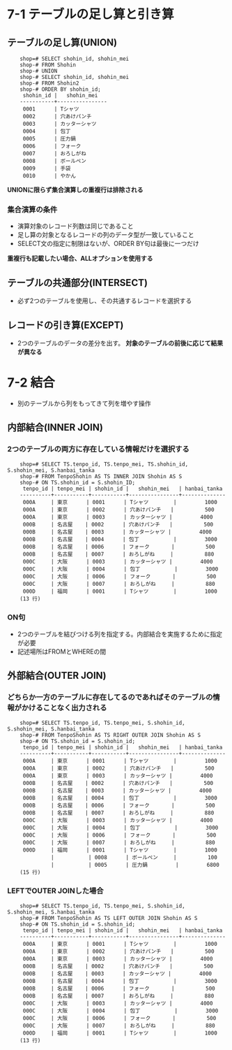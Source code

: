 # 7-1 テーブルの足し算と引き算

## テーブルの足し算(UNION)

        shop=# SELECT shohin_id, shohin_mei
        shop-# FROM Shohin
        shop-# UNION
        shop-# SELECT shohin_id, shohin_mei
        shop-# FROM Shohin2
        shop-# ORDER BY shohin_id;
         shohin_id |   shohin_mei
        -----------+----------------
         0001      | Tシャツ
         0002      | 穴あけパンチ
         0003      | カッターシャツ
         0004      | 包丁
         0005      | 圧力鍋
         0006      | フォーク
         0007      | おろしがね
         0008      | ボールペン
         0009      | 手袋
         0010      | やかん
   
**UNIONに限らず集合演算しの重複行は排除される**

### 集合演算の条件
- 演算対象のレコード列数は同じであること
- 足し算の対象となるレコードの列のデータ型が一致していること
- SELECT文の指定に制限はないが、ORDER BY句は最後に一つだけ

**重複行も記載したい場合、ALLオプションを使用する**

## テーブルの共通部分(INTERSECT)
- 必ず2つのテーブルを使用し、その共通するレコードを選択する

## レコードの引き算(EXCEPT)
- 2つのテーブルのデータの差分を出す。
**対象のテーブルの前後に応じて結果が異なる**


# 7-2 結合
- 別のテーブルから列をもってきて列を増やす操作

## 内部結合(INNER JOIN)
### 2つのテーブルの両方に存在している情報だけを選択する

        shop=# SELECT TS.tenpo_id, TS.tenpo_mei, TS.shohin_id, S.shohin_mei, S.hanbai_tanka
        shop-# FROM TenpoShohin AS TS INNER JOIN Shohin AS S
        shop-# ON TS.shohin_id = S.shohin_ID;
         tenpo_id | tenpo_mei | shohin_id |   shohin_mei   | hanbai_tanka
        ----------+-----------+-----------+----------------+--------------
         000A     | 東京      | 0001      | Tシャツ        |         1000
         000A     | 東京      | 0002      | 穴あけパンチ   |          500
         000A     | 東京      | 0003      | カッターシャツ |         4000
         000B     | 名古屋    | 0002      | 穴あけパンチ   |          500
         000B     | 名古屋    | 0003      | カッターシャツ |         4000
         000B     | 名古屋    | 0004      | 包丁           |         3000
         000B     | 名古屋    | 0006      | フォーク       |          500
         000B     | 名古屋    | 0007      | おろしがね     |          880
         000C     | 大阪      | 0003      | カッターシャツ |         4000
         000C     | 大阪      | 0004      | 包丁           |         3000
         000C     | 大阪      | 0006      | フォーク       |          500
         000C     | 大阪      | 0007      | おろしがね     |          880
         000D     | 福岡      | 0001      | Tシャツ        |         1000
        (13 行)

### ON句
- 2つのテーブルを結びつける列を指定する。内部結合を実施するために指定が必要
- 記述場所はFROMとWHEREの間


## 外部結合(OUTER JOIN)
### どちらか一方のテーブルに存在してるのであればそのテーブルの情報がかけることなく出力される

        shop=# SELECT TS.tenpo_id, TS.tenpo_mei, S.shohin_id, S.shohin_mei, S.hanbai_tanka
        shop-# FROM TenpoShohin AS TS RIGHT OUTER JOIN Shohin AS S
        shop-# ON TS.shohin_id = S.shohin_id;
         tenpo_id | tenpo_mei | shohin_id |   shohin_mei   | hanbai_tanka
        ----------+-----------+-----------+----------------+--------------
         000A     | 東京      | 0001      | Tシャツ        |         1000
         000A     | 東京      | 0002      | 穴あけパンチ   |          500
         000A     | 東京      | 0003      | カッターシャツ |         4000
         000B     | 名古屋    | 0002      | 穴あけパンチ   |          500
         000B     | 名古屋    | 0003      | カッターシャツ |         4000
         000B     | 名古屋    | 0004      | 包丁           |         3000
         000B     | 名古屋    | 0006      | フォーク       |          500
         000B     | 名古屋    | 0007      | おろしがね     |          880
         000C     | 大阪      | 0003      | カッターシャツ |         4000
         000C     | 大阪      | 0004      | 包丁           |         3000
         000C     | 大阪      | 0006      | フォーク       |          500
         000C     | 大阪      | 0007      | おろしがね     |          880
         000D     | 福岡      | 0001      | Tシャツ        |         1000
                  |           | 0008      | ボールペン     |          100
                  |           | 0005      | 圧力鍋         |         6800
        (15 行)

### LEFTでOUTER JOINした場合

        shop=# SELECT TS.tenpo_id, TS.tenpo_mei, S.shohin_id, S.shohin_mei, S.hanbai_tanka
        shop-# FROM TenpoShohin AS TS LEFT OUTER JOIN Shohin AS S
        shop-# ON TS.shohin_id = S.shohin_id;
         tenpo_id | tenpo_mei | shohin_id |   shohin_mei   | hanbai_tanka
        ----------+-----------+-----------+----------------+--------------
         000A     | 東京      | 0001      | Tシャツ        |         1000
         000A     | 東京      | 0002      | 穴あけパンチ   |          500
         000A     | 東京      | 0003      | カッターシャツ |         4000
         000B     | 名古屋    | 0002      | 穴あけパンチ   |          500
         000B     | 名古屋    | 0003      | カッターシャツ |         4000
         000B     | 名古屋    | 0004      | 包丁           |         3000
         000B     | 名古屋    | 0006      | フォーク       |          500
         000B     | 名古屋    | 0007      | おろしがね     |          880
         000C     | 大阪      | 0003      | カッターシャツ |         4000
         000C     | 大阪      | 0004      | 包丁           |         3000
         000C     | 大阪      | 0006      | フォーク       |          500
         000C     | 大阪      | 0007      | おろしがね     |          880
         000D     | 福岡      | 0001      | Tシャツ        |         1000
        (13 行)
